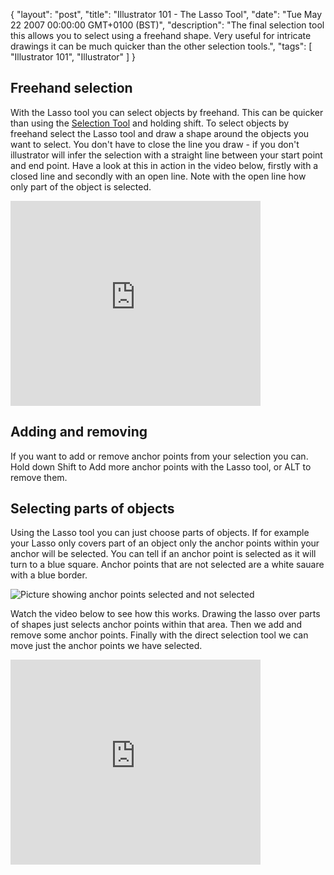 {
  "layout": "post",
  "title": "Illustrator 101 - The Lasso Tool",
  "date": "Tue May 22 2007 00:00:00 GMT+0100 (BST)",
  "description": "The final selection tool this allows you to select using a freehand shape. Very useful for intricate drawings it can be much quicker than the other selection tools.",
  "tags": [
    "Illustrator 101",
    "Illustrator"
  ]
}

## Freehand selection

With the Lasso tool you can select objects by freehand. This can be quicker than using the [Selection Tool][1] and holding shift. To select objects by freehand select the Lasso tool and draw a shape around the objects you want to select. You don't have to close the line you draw - if you don't illustrator will infer the selection with a straight line between your start point and end point. Have a look at this in action in the video below, firstly with a closed line and secondly with an open line. Note with the open line how only part of the object is selected.

<iframe src="http://player.vimeo.com/video/33020763?title=0&amp;byline=0&amp;portrait=0" width="400" height="328" frameborder="0" webkitAllowFullScreen mozallowfullscreen allowFullScreen></iframe>

## Adding and removing

If you want to add or remove anchor points from your selection you can. Hold down Shift to Add more anchor points with the Lasso tool, or ALT to remove them.

## Selecting parts of objects

Using the Lasso tool you can just choose parts of objects. If for example your Lasso only covers part of an object only the anchor points within your anchor will be selected. You can tell if an anchor point is selected as it will turn to a blue square. Anchor points that are not selected are a white sauare with a blue border.

![Picture showing anchor points selected and not selected][2] 

Watch the video below to see how this works. Drawing the lasso over parts of shapes just selects anchor points within that area. Then we add and remove some anchor points. Finally with the direct selection tool we can move just the anchor points we have selected.

<iframe src="http://player.vimeo.com/video/33020788?title=0&amp;byline=0&amp;portrait=0" width="400" height="328" frameborder="0" webkitAllowFullScreen mozallowfullscreen allowFullScreen></iframe>

 [1]: http://www.shapeshed.com/journal/illustrator_101_selection_tools/
 [2]: http://shapeshed.com/images/articles/selected.png 
